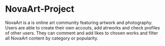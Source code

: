 # NovaArt-Project
NovaArt is a is online art community featuring artwork and photography. Users are able to create their own accouts, add atrworks and check profiles of other users. 
They can comment and add likes to chosen works and filter all NovaArt content by category or popularity. 
